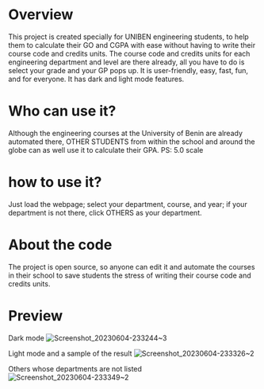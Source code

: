 # Overview

This project is created specially for UNIBEN engineering students, to help them to calculate their GO and CGPA with ease without having to write their course code and credits units. The course code and credits units for each engineering department and level are there already, all you have to do is select your grade and your GP pops up.
It is user-friendly, easy, fast, fun, and for everyone. It has dark and light mode features.

# Who can use it? 

Although the engineering courses at the University of Benin are already automated there, OTHER STUDENTS from within the school and around the globe can as well use it to calculate their GPA.
PS: 5.0 scale

# how to use it?

Just load the webpage; select your department, course, and year; if your department is not there, click OTHERS as your department.

# About the code

The project is open source, so anyone can edit it and automate the courses in their school to save students the stress of writing their course code and credits units.

# Preview

Dark mode
![Screenshot_20230604-233244~3](https://github.com/Eloghossa/uniben-gpa-calculator-4-eng/assets/76151917/697c764b-a211-4dac-9033-25461dc554f2)

Light mode and a sample of the result
![Screenshot_20230604-233326~2](https://github.com/Eloghossa/uniben-gpa-calculator-4-eng/assets/76151917/01852685-651f-4dfe-a629-05aba1350b73)

Others whose departments are not listed 
![Screenshot_20230604-233349~2](https://github.com/Eloghossa/uniben-gpa-calculator-4-eng/assets/76151917/37bc9cdf-4e9e-4aaa-8ef1-d64255ceb75f)

